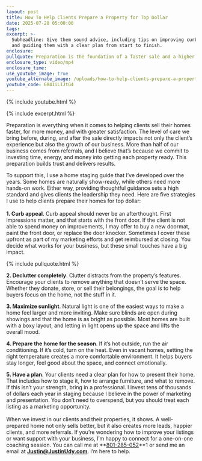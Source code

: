 ```yaml
---
layout: post
title: How To Help Clients Prepare a Property for Top Dollar
date: 2025-07-28 05:00:00
tags:
excerpt: >-
  Subheadline: Give them sound advice, including tips on improving curb appeal
  and guiding them with a clear plan from start to finish.
enclosure:
pullquote: Preparation is the foundation of a faster sale and a higher price.
enclosure_type: video/mp4
enclosure_time:
use_youtube_image: true
youtube_alternate_image: /uploads/how-to-help-clients-prepare-a-property-for-top-dollar-2.jpg
youtube_code: 6841iLIJtG4
---
```

{% include youtube.html %}

{% include excerpt.html %}

Preparation is everything when it comes to helping clients sell their homes faster, for more money, and with greater satisfaction. The level of care we bring before, during, and after the sale directly impacts not only the client’s experience but also the growth of our business. More than half of our business comes from referrals, and I believe that’s because we commit to investing time, energy, and money into getting each property ready. This preparation builds trust and delivers results.

To support this, I use a home staging guide that I’ve developed over the years. Some homes are naturally show-ready, while others need more hands-on work. Either way, providing thoughtful guidance sets a high standard and gives clients the leadership they need. Here are five strategies I use to help clients prepare their homes for top dollar:<br><br>**1\. Curb appeal**. Curb appeal should never be an afterthought. First impressions matter, and that starts with the front door. If the client is not able to spend money on improvements, I may offer to buy a new doormat, paint the front door, or replace the door knocker. Sometimes I cover these upfront as part of my marketing efforts and get reimbursed at closing. You decide what works for your business, but these small touches have a big impact.

{% include pullquote.html %}

**2\. Declutter completely**. Clutter distracts from the property’s features. Encourage your clients to remove anything that doesn’t serve the space. Whether they donate, store, or sell their belongings, the goal is to help buyers focus on the home, not the stuff in it.

**3\. Maximize sunlight**. Natural light is one of the easiest ways to make a home feel larger and more inviting. Make sure blinds are open during showings and that the home is as bright as possible. Most homes are built with a boxy layout, and letting in light opens up the space and lifts the overall mood.

**4\. Prepare the home for the season**. If it’s hot outside, run the air conditioning. If it’s cold, turn on the heat. Even in vacant homes, setting the right temperature creates a more comfortable environment. It helps buyers stay longer, feel good about the space, and connect emotionally.

**5\. Have a plan**. Your clients need a clear plan for how to present their home. That includes how to stage it, how to arrange furniture, and what to remove. If this isn’t your strength, bring in a professional. I invest tens of thousands of dollars each year in staging because I believe in the power of marketing and presentation. You don’t need to overspend, but you should treat each listing as a marketing opportunity.<br><br>When we invest in our clients and their properties, it shows. A well-prepared home not only sells better, but it also creates more leads, happier clients, and more referrals. If you’re wondering how to improve your listings or want support with your business, I’m happy to connect for a one-on-one coaching session. You can call me at **<u>801-285-052</u>**1 or send me an email at [**Justin@JustinUdy.com**](mailto:Justin@JustinUdy.com). I’m here to help.